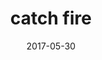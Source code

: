 ---
title: 'catch fire'
date: 2017-05-30
uploadDate: 2023-01-30
image: {
    src: "./catch-fire.png",
    alt: "catch fire",
}
thumb: {
    src: "./catch_fire_thumb.png",
    alt: "catch fire thumbnail"
}
desc: "fanart of paula polestar from earthbound."
tags: ["earthbound", "paula polestar", "fanart", "digital"]
icons: ["fa-fire"]
medium: 'paint tool sai'
original: false
gallery: false
Nsfw: false
Dd: false
---